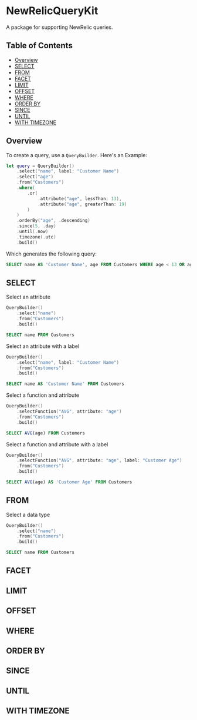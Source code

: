 # NewRelicQueryKit

A package for supporting NewRelic queries.

## Table of Contents
* [Overview](#Overview)
* [SELECT](#SELECT)
* [FROM](#FROM)
* [FACET](#FACET)
* [LIMIT](#LIMIT)
* [OFFSET](#OFFSET)
* [WHERE](#WHERE)
* [ORDER BY](#ORDER_BY)
* [SINCE](#SINCE)
* [UNTIL](#UNTIL)
* [WITH TIMEZONE](#WITH_TIMEZONE)

## <a name='Overview'></a>Overview

To create a query, use a `QueryBuilder`.  Here's an Example:

```Swift
let query = QueryBuilder()
    .select("name", label: "Customer Name")
    .select("age")
    .from("Customers")
    .where(
        .or(
            .attribute("age", lessThan: 13),
            .attribute("age", greaterThan: 19)
        )
    )
    .orderBy("age", .descending)
    .since(5, .day)
    .until(.now)
    .timezone(.utc)
    .build()
```

Which generates the following query:

```SQL
SELECT name AS 'Customer Name', age FROM Customers WHERE age < 13 OR age > 19 ORDER BY age DESC SINCE 5 DAY AGO UNTIL NOW WITH TIMEZONE 'UTC'
```

## <a name='SELECT'></a>SELECT

Select an attribute

```Swift
QueryBuilder()
    .select("name")
    .from("Customers")
    .build()
```

```SQL
SELECT name FROM Customers
```

Select an attribute with a label

```Swift
QueryBuilder()
    .select("name", label: "Customer Name")
    .from("Customers")
    .build()
```

```SQL
SELECT name AS 'Customer Name' FROM Customers
```

Select a function and attribute

```Swift
QueryBuilder()
    .selectFunction("AVG", attribute: "age")
    .from("Customers")
    .build()
```

```SQL
SELECT AVG(age) FROM Customers
```

Select a function and attribute with a label

```Swift
QueryBuilder()
    .selectFunction("AVG", attribute: "age", label: "Customer Age")
    .from("Customers")
    .build()
```

```SQL
SELECT AVG(age) AS 'Customer Age' FROM Customers
```

## <a name='FROM'></a>FROM

Select a data type

```Swift
QueryBuilder()
    .select("name")
    .from("Customers")
    .build()
```

```SQL
SELECT name FROM Customers
```

## <a name='FACET'></a>FACET
## <a name='LIMIT'></a>LIMIT
## <a name='OFFSET'></a>OFFSET
## <a name='WHERE'></a>WHERE
## <a name='ORDER_BY'></a>ORDER BY
## <a name='SINCE'></a>SINCE
## <a name='UNTIL'></a>UNTIL
## <a name='WITH_TIMEZONE'></a>WITH TIMEZONE
